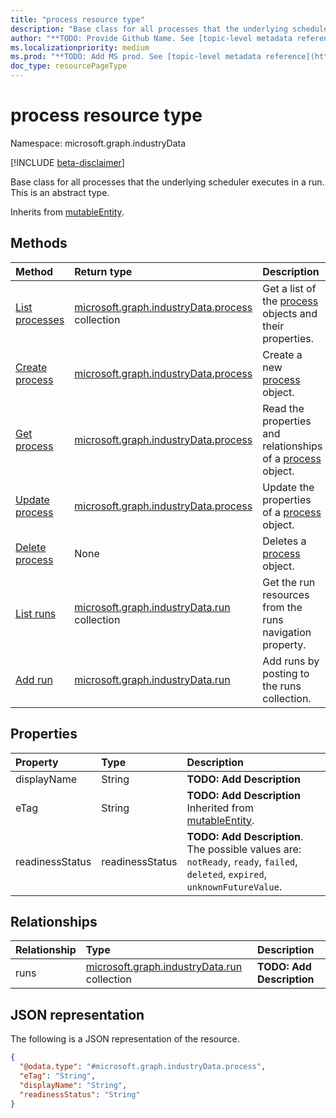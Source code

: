 ```yaml
---
title: "process resource type"
description: "Base class for all processes that the underlying scheduler executes in a run."
author: "**TODO: Provide Github Name. See [topic-level metadata reference](https://msgo.azurewebsites.net/add/document/guidelines/metadata.html#topic-level-metadata)**"
ms.localizationpriority: medium
ms.prod: "**TODO: Add MS prod. See [topic-level metadata reference](https://msgo.azurewebsites.net/add/document/guidelines/metadata.html#topic-level-metadata)**"
doc_type: resourcePageType
---
```


# process resource type

Namespace: microsoft.graph.industryData

[!INCLUDE [beta-disclaimer](../../includes/beta-disclaimer.md)]

Base class for all processes that the underlying scheduler executes in a run.
This is an abstract type.


Inherits from [mutableEntity](../resources/industrydata-mutableentity.md).

## Methods
|Method|Return type|Description|
|:---|:---|:---|
|[List processes](../api/industrydata-process-list.md)|[microsoft.graph.industryData.process](../resources/industrydata-process.md) collection|Get a list of the [process](../resources/industrydata-process.md) objects and their properties.|
|[Create process](../api/industrydata-process-create.md)|[microsoft.graph.industryData.process](../resources/industrydata-process.md)|Create a new [process](../resources/industrydata-process.md) object.|
|[Get process](../api/industrydata-process-get.md)|[microsoft.graph.industryData.process](../resources/industrydata-process.md)|Read the properties and relationships of a [process](../resources/industrydata-process.md) object.|
|[Update process](../api/industrydata-process-update.md)|[microsoft.graph.industryData.process](../resources/industrydata-process.md)|Update the properties of a [process](../resources/industrydata-process.md) object.|
|[Delete process](../api/industrydata-process-delete.md)|None|Deletes a [process](../resources/industrydata-process.md) object.|
|[List runs](../api/industrydata-process-list-runs.md)|[microsoft.graph.industryData.run](../resources/industrydata-run.md) collection|Get the run resources from the runs navigation property.|
|[Add run](../api/industrydata-process-post-runs.md)|[microsoft.graph.industryData.run](../resources/industrydata-run.md)|Add runs by posting to the runs collection.|

## Properties
|Property|Type|Description|
|:---|:---|:---|
|displayName|String|**TODO: Add Description**|
|eTag|String|**TODO: Add Description** Inherited from [mutableEntity](../resources/industrydata-mutableentity.md).|
|readinessStatus|readinessStatus|**TODO: Add Description**. The possible values are: `notReady`, `ready`, `failed`, `deleted`, `expired`, `unknownFutureValue`.|

## Relationships
|Relationship|Type|Description|
|:---|:---|:---|
|runs|[microsoft.graph.industryData.run](../resources/industrydata-run.md) collection|**TODO: Add Description**|

## JSON representation
The following is a JSON representation of the resource.
<!-- {
  "blockType": "resource",
  "keyProperty": "id",
  "@odata.type": "microsoft.graph.industryData.process",
  "baseType": "microsoft.graph.industryData.mutableEntity",
  "openType": false
}
-->
``` json
{
  "@odata.type": "#microsoft.graph.industryData.process",
  "eTag": "String",
  "displayName": "String",
  "readinessStatus": "String"
}
```

